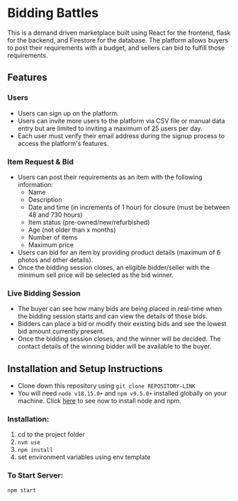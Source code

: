 # Bidding Battles
This is a demand driven marketplace built using React for the frontend, flask for the backend, and Firestore for the database. The platform allows buyers to post their requirements with a budget, and sellers can bid to fulfill those requirements.

## Features

### Users
- Users can sign up on the platform.
- Users can invite more users to the platform via CSV file or manual data entry but are limited to inviting a maximum of 25 users per day.
- Each user must verify their email address during the signup process to access the platform's features.

### Item Request & Bid
- Users can post their requirements as an item with the following information:
    - Name
    - Description
    - Date and time (in increments of 1 hour) for  closure (must be between 48 and 730 hours)
    - Item status (pre-owned/new/refurbished)
    - Age (not older than x months)
    - Number of items
    - Maximum price
- Users can bid for an item by providing product details (maximum of 6 photos and other details).
- Once the bidding session closes, an eligible bidder/seller with the minimum sell price will be selected as the bid winner.

### Live Bidding Session
- The buyer can see how many bids are being placed in real-time when the bidding session starts and can view the details of those bids.
- Bidders can place a bid or modify their existing bids and see the lowest bid amount currently present.
- Once the bidding session closes, and the winner will be decided. The contact details of the winning bidder will be available to the buyer.

## Installation and Setup Instructions

- Clone down this repository using `git clone REPOSITORY-LINK`
- You will need `node v18.15.0+` and `npm v9.5.0+` installed globally on your machine. Click [here](https://docs.npmjs.com/downloading-and-installing-node-js-and-npm) to see now to install node and npm.

### Installation:
1. cd to the project folder
2. `nvm use` 
3. `npm install`
4. set environment variables using env template

### To Start Server:
`npm start`
